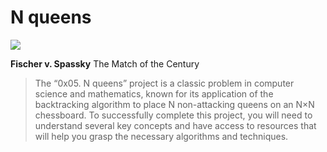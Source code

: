 # N queens
![](https://static.dw.com/image/61827454_303.jpg)

**Fischer v. Spassky** The Match of the Century
> The “0x05. N queens” project is a classic problem in computer science and
> mathematics, known for its application of the backtracking algorithm to place N
> non-attacking queens on an N×N chessboard. To successfully complete this
> project, you will need to understand several key concepts and have access to
> resources that will help you grasp the necessary algorithms and techniques.
